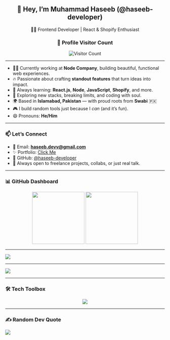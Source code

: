 

<h2 align="center">🌟 Hey, I’m Muhammad Haseeb (@haseeb-developer)</h2>
<p align="center">
  🧑‍💻 Frontend Developer | React & Shopify Enthusiast
</p>
<div align="center">
  <h3><b>📍 Profile Visitor Count</b></h3>
  <img src="https://profile-counter.glitch.me/haseeb-developer/count.svg" alt="Visitor Count" />
</div>

---

- 👨‍💻 Currently working at **Node Company**, building beautiful, functional web experiences.
- 🔥 Passionate about crafting **standout features** that turn ideas into impact.
- 🌱 Always learning: **React.js**, **Node**, **JavaScript**, **Shopify**, and more.
- 🧠 Exploring new stacks, breaking limits, and coding with soul.
- 🌍 Based in **Islamabad, Pakistan** — with proud roots from **Swabi** 🇵🇰
- 🎮 I build random tools just because I *can* (and it’s fun).
- 😄 Pronouns: **He/Him**

---

### 📫 Let’s Connect

- 📧 Email: **haseeb.devv@gmail.com**
- ✨ Portfolio: <a href="https://haseeb-kn.vercel.app/" target="_blank" rel="noopener noreferrer">Click Me</a>
- 🧰 GitHub: [@haseeb-developer](https://github.com/haseeb-developer)
- 🤝 Always open to freelance projects, collabs, or just real talk.

---

### 📊 GitHub Dashboard

<p align="center">
  <img src="https://github-readme-stats.vercel.app/api?username=haseeb-developer&show_icons=true&theme=github_dark&hide_border=true&count_private=true" height="165">
  <img src="https://github-readme-stats.vercel.app/api/top-langs/?username=haseeb-developer&layout=compact&theme=github_dark&hide_border=true" height="165">
</p>

---

![](https://nirzak-streak-stats.vercel.app/?user=haseeb-developer&theme=dark&hide_border=false)

---

<img src="https://github-readme-activity-graph.vercel.app/graph?username=haseeb-developer&bg_color=0d1117&color=58a6ff&line=3fb950&point=ffffff&area=true&hide_border=true" />

--- 


### 🛠️ Tech Toolbox

<p align="center">
  <img src="https://skillicons.dev/icons?i=react,nextjs,js,ts,html,css,tailwind,sass,nodejs,mongodb,firebase,vite,figma,github,vscode,vercel" />
</p>

---

### ✍️ Random Dev Quote
![](https://quotes-github-readme.vercel.app/api?type=horizontal&theme=radical)



